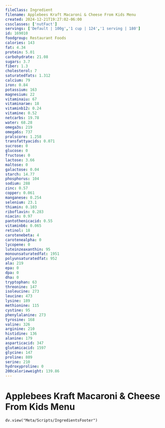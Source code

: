 ```yaml
---
fileClass: Ingredient
filename: Applebees Kraft Macaroni & Cheese From Kids Menu
created: 2024-12-21T19:27:02-06:00
cssclasses: ['nutFact']
servings: ['Default | 100g','1 cup | 124','1 serving | 180']
id: 169010
foodgroup: Restaurant Foods
calories: 143
fat: 4.34
protein: 5.01
carbohydrate: 21.08
sugars: 3.7
fiber: 1.3
cholesterol: 7
saturatedfats: 1.312
calcium: 79
iron: 0.84
potassium: 163
magnesium: 22
vitaminaiu: 67
vitaminarae: 18
vitaminb12: 0.24
vitamine: 0.52
netcarbs: 19.78
water: 68.28
omega3s: 219
omega6s: 737
pralscore: 1.258
transfattyacids: 0.071
sucrose: 0
glucose: 0
fructose: 0
lactose: 3.66
maltose: 0
galactose: 0.04
starch: 14.77
phosphorus: 104
sodium: 288
zinc: 0.57
copper: 0.061
manganese: 0.254
selenium: 23.1
thiamin: 0.103
riboflavin: 0.283
niacin: 0.97
pantothenicacid: 0.55
vitaminb6: 0.065
retinol: 18
carotenebeta: 4
carotenealpha: 0
lycopene: 0
luteinzeaxanthin: 95
monounsaturatedfat: 1951
polyunsaturatedfat: 952
ala: 219
epa: 0
dpa: 0
dha: 0
tryptophan: 63
threonine: 147
isoleucine: 273
leucine: 473
lysine: 189
methionine: 115
cystine: 95
phenylalanine: 273
tyrosine: 168
valine: 326
arginine: 210
histidine: 136
alanine: 179
asparticacid: 347
glutamicacid: 1597
glycine: 147
proline: 809
serine: 210
hydroxyproline: 0
200calorieweight: 139.86
---
```


# Applebees Kraft Macaroni & Cheese From Kids Menu

```dataviewjs
dv.view("Meta/Scripts/IngredientsFooter")
```